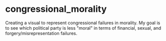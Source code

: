 # congressional_morality
Creating a visual to represent congressional failures in morality. My goal is to see which political party is less "moral" in terms of financial, sexual, and forgery/misrepresentation failures. 
